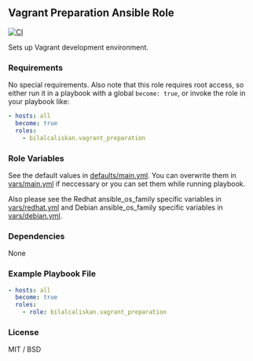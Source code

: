 ## Vagrant Preparation Ansible Role

[![CI](https://github.com/bilalcaliskan/vagrant_preparation-ansible-role/workflows/CI/badge.svg?event=push)](https://github.com/bilalcaliskan/vagrant_preparation-ansible-role/actions?query=workflow%3ACI)

Sets up Vagrant development environment.

### Requirements

No special requirements. Also note that this role requires root access, so either run
it in a playbook with a global `become: true`, or invoke the role in your playbook like:

```yaml
- hosts: all
  become: true
  roles:
    - bilalcaliskan.vagrant_preparation
```

### Role Variables
See the default values in [defaults/main.yml](defaults/main.yml). You can overwrite them in [vars/main.yml](vars/main.yml) if neccessary or you can set them while running playbook.

Also please see the Redhat ansible_os_family specific variables in [vars/redhat.yml](vars/redhat.yml) and Debian ansible_os_family specific variables in [vars/debian.yml](vars/debian.yml).

### Dependencies

None

### Example Playbook File

```yaml
- hosts: all
  become: true
  roles:
    - role: bilalcaliskan.vagrant_preparation
```

### License

MIT / BSD
